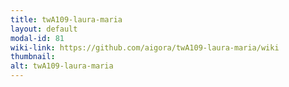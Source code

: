 ```yaml
---
title: twA109-laura-maria
layout: default
modal-id: 81
wiki-link: https://github.com/aigora/twA109-laura-maria/wiki
thumbnail: 
alt: twA109-laura-maria
---
```

